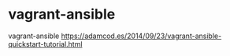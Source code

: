 # vagrant-ansible
vagrant-ansible
https://adamcod.es/2014/09/23/vagrant-ansible-quickstart-tutorial.html
